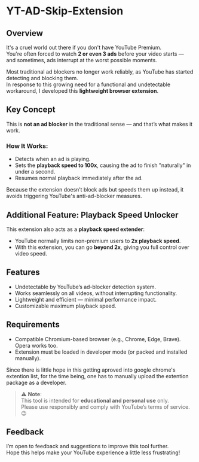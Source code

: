 # YT-AD-Skip-Extension

## Overview
It's a cruel world out there if you don't have YouTube Premium.  
You're often forced to watch **2 or even 3 ads** before your video starts — and sometimes, ads interrupt at the worst possible moments.

Most traditional ad blockers no longer work reliably, as YouTube has started detecting and blocking them.  
In response to this growing need for a functional and undetectable workaround, I developed this **lightweight browser extension**.

## Key Concept
This is **not an ad blocker** in the traditional sense — and that’s what makes it work.

### How It Works:
- Detects when an ad is playing.
- Sets the **playback speed to 100x**, causing the ad to finish "naturally" in under a second.
- Resumes normal playback immediately after the ad.

Because the extension doesn’t block ads but speeds them up instead, it avoids triggering YouTube's anti-ad-blocker measures.

## Additional Feature: Playback Speed Unlocker
This extension also acts as a **playback speed extender**:
- YouTube normally limits non-premium users to **2x playback speed**.
- With this extension, you can go **beyond 2x**, giving you full control over video speed.

## Features
- Undetectable by YouTube’s ad-blocker detection system.
- Works seamlessly on all videos, without interrupting functionality.
- Lightweight and efficient — minimal performance impact.
- Customizable maximum playback speed.

## Requirements
- Compatible Chromium-based browser (e.g., Chrome, Edge, Brave). Opera works too.
- Extension must be loaded in developer mode (or packed and installed manually).

Since there is little hope in this getting aproved into google chrome's extention list, for the time being, one has to manually upload the extention package as a developer.

> ⚠️ **Note**:  
This tool is intended for **educational and personal use** only.  
Please use responsibly and comply with YouTube’s terms of service. 😉

## Feedback
I’m open to feedback and suggestions to improve this tool further.  
Hope this helps make your YouTube experience a little less frustrating!
